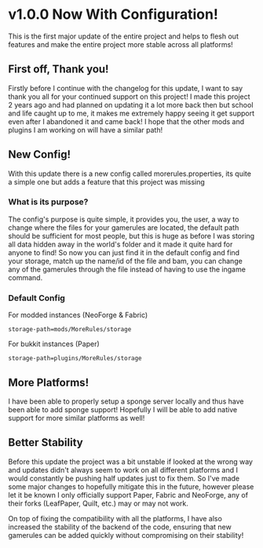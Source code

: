 # v1.0.0 Now With Configuration!

This is the first major update of the entire project and helps to flesh out features and make the entire project more stable across all platforms!

## First off, Thank you!
Firstly before I continue with the changelog for this update, I want to say thank you all for your continued support on this project! I made this project 2 years ago and had planned on updating it a lot more back then but school and life caught up to me, it makes me extremely happy seeing it get support even after I abandoned it and came back! I hope that the other mods and plugins I am working on will have a similar path!

## New Config!
With this update there is a new config called morerules.properties, its quite a simple one but adds a feature that this project was missing

### What is its purpose?
The config's purpose is quite simple, it provides you, the user, a way to change where the files for your gamerules are located, the default path should be sufficient for most people, but this is huge as before I was storing all data hidden away in the world's folder and it made it quite hard for anyone to find! So now you can just find it in the default config and find your storage, match up the name/id of the file and bam, you can change any of the gamerules through the file instead of having to use the ingame command. 

### Default Config
For modded instances (NeoForge & Fabric)
```properties
storage-path=mods/MoreRules/storage
```

For bukkit instances (Paper)
```properties
storage-path=plugins/MoreRules/storage
```

## More Platforms!
I have been able to properly setup a sponge server locally and thus have been able to add sponge support! Hopefully I will be able to add native support for more similar platforms as well!

## Better Stability
Before this update the project was a bit unstable if looked at the wrong way and updates didn't always seem to work on all different platforms and I would constantly be pushing half updates just to fix them. So I've made some major changes to hopefully mitigate this in the future, however please let it be known I only officially support Paper, Fabric and NeoForge, any of their forks (LeafPaper, Quilt, etc.) may or may not work.

On top of fixing the compatibility with all the platforms, I have also increased the stability of the backend of the code, ensuring that new gamerules can be added quickly without compromising on their stability!
